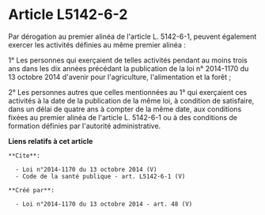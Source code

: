 # Article L5142-6-2

Par dérogation au premier alinéa de l'article L. 5142-6-1, peuvent également exercer les activités définies au même premier
alinéa : 

1° Les personnes qui exerçaient de telles activités pendant au moins trois ans dans les dix années précédant la publication
de la loi n° 2014-1170 du 13 octobre 2014 d'avenir pour l'agriculture, l'alimentation et la forêt ; 

2° Les personnes autres que celles mentionnées au 1° qui exerçaient ces activités à la date de la publication de la même loi,
à condition de satisfaire, dans un délai de quatre ans à compter de la même date, aux conditions fixées au premier alinéa de
l'article L. 5142-6-1 ou à des conditions de formation définies par l'autorité administrative.

**Liens relatifs à cet article**

	**Cite**:

	  - Loi n°2014-1170 du 13 octobre 2014 (V)
	  - Code de la santé publique - art. L5142-6-1 (V)

	**Créé par**:

	  - Loi n°2014-1170 du 13 octobre 2014 - art. 48 (V)
